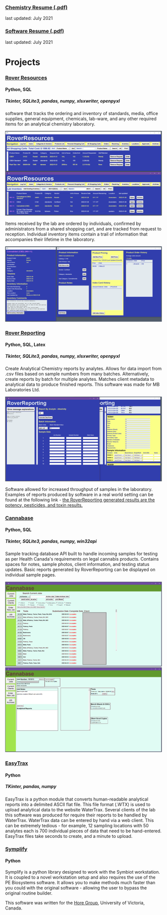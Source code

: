 ### [Chemistry Resume (.pdf)](Peter_Levett_Chemistry_Resume_04July2021.pdf)
last updated: July 2021
### [Software Resume (.pdf)](Peter_Levett_Programming_Resume_04July2021.pdf)
last updated: July 2021

# Projects

### [Rover Resources](https://github.com/StavromularBeta/RoverResources)
#### Python, SQL 
##### Tkinter, SQLite3, pandas, numpy, xlsxwriter, openpyxl 

software that tracks the ordering and inventory of standards, media, office supplies, general equipment, chemicals, lab-ware, and any other required items for an analytical chemistry laboratory.

![](RoverResources_Main.png)

Items received by the lab are ordered by individuals, confirmed by administrators from a shared shopping cart, and are tracked from request to reception. Individual inventory items contain a trail of information that accompanies their lifetime in the laboratory.

![](RoverResources_SubMenus.png)

### [Rover Reporting](https://github.com/StavromularBeta/RoverReporting/tree/master)
#### Python, SQL, Latex
##### Tkinter, SQLite3, pandas, numpy, xlsxwriter, openpyxl

Create Analytical Chemistry reports by analytes. Allows for data import from .csv files based on sample numbers from many batches. Alternatively, create reports by batch for multiple analytes. Matches client metadata to analytical data to produce finished reports. This software was made for MB Laboratories Ltd.

![](RoverReporting.png)

Software allowed for increased throughput of samples in the laboratory. Examples of reports produced by software in a real world setting can be found at the following link - [the RoverReporting generated results are the potency, pesticides, and toxin results.](https://www2.gov.bc.ca/assets/gov/public-safety-and-emergency-services/public-safety/cannabis/mblabs-results.pdf)

### [Cannabase](https://github.com/StavromularBeta/Cannabase)
#### Python, SQL
##### Tkinter, SQLite3, pandas, numpy, win32api

Sample tracking database API built to handle incoming samples for testing as per Health Canada's requirements on legal cannabis products. Contains spaces for notes, sample photos, client information, and testing status updates. Basic reports generated by RoverReporting can be displayed on individual sample pages.

![](Cannabase_1.png)
![](Cannabase_2.png)

### [EasyTrax](https://github.com/StavromularBeta/EasyTrax)
#### Python
##### TKinter, pandas, numpy

EasyTrax is a python module that converts human-readable analytical reports into a delimited ASCII flat file. This file format (.WTX) is used to upload analytical data to the website WaterTrax. Several clients of the lab this software was produced for require their reports to be handled by WaterTrax. WaterTrax data can be entered by hand via a web client. This can be extremely tedious - for example, 12 sampling locations with 50 analytes each is 700 individual pieces of data that need to be hand-entered. EasyTrax files take seconds to create, and a minute to upload.

### [Symplify](https://github.com/StavromularBeta/Symplify)
#### Python

Symplify is a python library designed to work with the Symbiot workstation. It is coupled to a novel workstation setup and also requires the use of the PE Biosystems software. It allows you to make methods much faster than you could with the original software - allowing the user to bypass the original routine builder.

This software was written for the [Hore Group](http://web.uvic.ca/~dkhore/group.html), University of Victoria, Canada.
